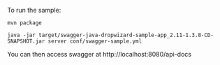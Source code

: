 To run the sample:

```
mvn package

java -jar target/swagger-java-dropwizard-sample-app_2.11-1.3.8-CD-SNAPSHOT.jar server conf/swagger-sample.yml 

```

You can then access swagger at http://localhost:8080/api-docs
